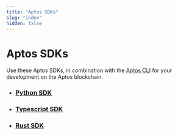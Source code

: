 ```yaml
---
title: "Aptos SDKs"
slug: "index"
hidden: false
---
```


# Aptos SDKs

Use these Aptos SDKs, in combination with the [Aptos CLI](/cli-tools/aptos-cli-tool/index.md) for your development on the Aptos blockchain. 

- ### [Python SDK](python-sdk.md)

- ### [Typescript SDK](ts-sdk/index)

- ### [Rust SDK](rust-sdk.md)
